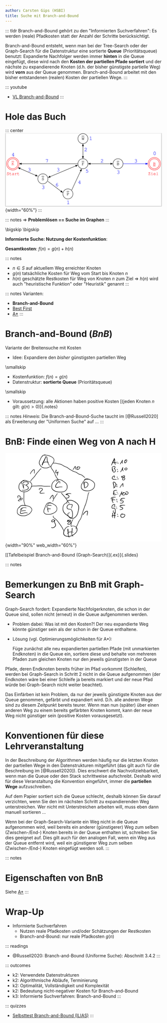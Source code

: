 ```yaml
---
author: Carsten Gips (HSBI)
title: Suche mit Branch-and-Bound
---
```


::: tldr
Branch-and-Bound gehört zu den "Informierten Suchverfahren": Es werden (reale)
Pfadkosten statt der Anzahl der Schritte berücksichtigt.

Branch-and-Bound entsteht, wenn man bei der Tree-Search oder der Graph-Search für
die Datenstruktur eine sortierte **Queue** (Prioritätsqueue) benutzt: Expandierte
Nachfolger werden immer **hinten** in die Queue eingefügt, diese wird nach den
**Kosten der partiellen Pfade sortiert** und der nächste zu expandierende Knoten
(d.h. der bisher günstigste partielle Weg) wird **vorn** aus der Queue genommen.
Branch-and-Bound arbeitet mit den bisher entstandenen (realen) Kosten der partiellen
Wege.
:::

::: youtube
-   [VL Branch-and-Bound](https://youtu.be/WBL-sihpbaM)
:::

# Hole das Buch

::: center
![](images/graph.png){width="60%"}
:::

::: notes
=\> **Problemlösen == Suche im Graphen**
:::

\bigskip
\bigskip

**Informierte Suche: Nutzung der Kostenfunktion**:

**Gesamtkosten**: $f(n) = g(n) + h(n)$

::: notes
-   $n \in S$ auf aktuellem Weg erreichter Knoten
-   $g(n)$ tatsächliche Kosten für Weg vom Start bis Knoten $n$
-   $h(n)$ geschätzte Restkosten für Weg von Knoten $n$ zum Ziel =\> $h(n)$ wird
    auch "heuristische Funktion" oder "Heuristik" genannt
:::

::: notes
Varianten:

-   **Branch-and-Bound**
-   [Best First](search4-bestfirst.md)
-   [A\*](search5-astar.md)
:::

# Branch-and-Bound (*BnB*)

Variante der Breitensuche mit Kosten

-   Idee: Expandiere den *bisher* günstigsten partiellen Weg

\smallskip

-   Kostenfunktion: $f(n) = g(n)$
-   Datenstruktur: **sortierte Queue** (Prioritätsqueue)

\smallskip

-   Voraussetzung: alle Aktionen haben positive Kosten [(jeden Knoten $n$ gilt:
    $g(n) > 0$)]{.notes}

::: notes
*Hinweis*: Die Branch-and-Bound-Suche taucht im [@Russell2020] als Erweiterung der
"Uniformen Suche" auf ...
:::

# BnB: Finde einen Weg von A nach H

![](images/tafelbeispiel.png){width="90%" web_width="60%"}

[[Tafelbeispiel Branch-and-Bound (Graph-Search)]{.ex}]{.slides}

::: notes
# Bemerkungen zu BnB mit Graph-Search

Graph-Search fordert: Expandierte Nachfolgerknoten, die schon in der Queue sind,
sollen nicht (erneut) in die Queue aufgenommen werden.

-   Problem dabei: Was ist mit den Kosten?! Der neu expandierte Weg könnte günstiger
    sein als der schon in der Queue enthaltene.

-   Lösung (vgl. Optimierungsmöglichkeiten für A\*):

    Füge zunächst alle neu expandierten partiellen Pfade (mit unmarkierten
    Endknoten) in die Queue ein, sortiere diese und behalte von mehreren Pfaden zum
    gleichen Knoten nur den jeweils günstigsten in der Queue

Pfade, deren Endknoten bereits früher im Pfad vorkommt (Schleifen), werden bei
Graph-Search in Schritt 2 nicht in die Queue aufgenommen (der Endknoten wäre bei
einer Schleife ja bereits markiert und der neue Pfad würde bei Graph-Search nicht
weiter beachtet).

Das Einfärben ist kein Problem, da nur der jeweils günstigste Knoten aus der Queue
genommen, gefärbt und expandiert wird. D.h. alle anderen Wege sind zu diesem
Zeitpunkt bereits teurer. Wenn man nun (später) über einen anderen Weg zu einem
bereits gefärbten Knoten kommt, kann der neue Weg nicht günstiger sein (positive
Kosten vorausgesetzt).

# Konventionen für diese Lehrveranstaltung

In der Beschreibung der Algorithmen werden häufig nur die letzten Knoten der
partiellen Wege in den Datenstrukturen mitgeführt (das gilt auch für die
Beschreibung im [@Russell2020]). Dies erschwert die Nachvollziehbarkeit, wenn man
die Queue oder den Stack schrittweise aufschreibt. Deshalb wird für diese
Veranstaltung die Konvention eingeführt, immer die **partiellen Wege**
aufzuschreiben.

Auf dem Papier sortiert sich die Queue schlecht, deshalb können Sie darauf
verzichten, wenn Sie den im nächsten Schritt zu expandierenden Weg unterstreichen.
Wer nicht mit Unterstreichen arbeiten will, muss eben dann manuell sortieren ...

Wenn bei der Graph-Search-Variante ein Weg nicht in die Queue aufgenommen wird, weil
bereits ein anderer (günstigerer) Weg zum selben (Zwischen-/End-) Knoten bereits in
der Queue enthalten ist, schreiben Sie dies geeignet auf. Dies gilt auch für den
analogen Fall, wenn ein Weg aus der Queue entfernt wird, weil ein günstigerer Weg
zum selben (Zwischen-/End-) Knoten eingefügt werden soll.
:::

::: notes
# Eigenschaften von BnB

Siehe [A\*](search5-astar.md)
:::

# Wrap-Up

-   Informierte Suchverfahren
    -   Nutzen reale Pfadkosten und/oder Schätzungen der Restkosten
    -   Branch-and-Bound: nur reale Pfadkosten $g(n)$

::: readings
-   @Russell2020: Branch-and-Bound (Uniforme Suche): Abschnitt 3.4.2
:::

::: outcomes
-   k2: Verwendete Datenstrukturen
-   k2: Algorithmische Abläufe, Terminierung
-   k2: Optimalität, Vollständigkeit und Komplexität
-   k2: Bedeutung nicht-negativer Kosten für Branch-and-Bound
-   k3: Informierte Suchverfahren: Branch-and-Bound
:::

::: quizzes
-   [Selbsttest Branch-and-Bound
    (ILIAS)](https://www.hsbi.de/elearning/goto.php?target=tst_1106598&client_id=FH-Bielefeld)
:::
